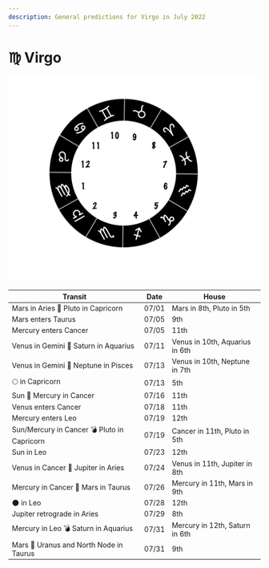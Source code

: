 ```yaml
---
description: General predictions for Virgo in July 2022
---
```


# ♍ Virgo

![](<../../.gitbook/assets/virgo (1).png>)



| Transit                                     | Date  | House                          |
| ------------------------------------------- | ----- | ------------------------------ |
| Mars in Aries 🔲 Pluto in Capricorn         | 07/01 | Mars in 8th, Pluto in 5th      |
| Mars enters Taurus                          | 07/05 | 9th                            |
| Mercury enters Cancer                       | 07/05 | 11th                           |
| Venus in Gemini 🔺 Saturn in Aquarius       | 07/11 | Venus in 10th, Aquarius in 6th |
| Venus in Gemini 🔲 Neptune in Pisces        | 07/13 | Venus in 10th, Neptune in 7th  |
|  🌕 in Capricorn                            | 07/13 | 5th                            |
| Sun 🖤 Mercury in Cancer                    | 07/16 | 11th                           |
| Venus enters Cancer                         | 07/18 | 11th                           |
| Mercury enters Leo                          | 07/19 | 12th                           |
| Sun/Mercury in Cancer 💣 Pluto in Capricorn | 07/19 | Cancer in 11th, Pluto in 5th   |
| Sun in Leo                                  | 07/23 | 12th                           |
| Venus in Cancer 🔲 Jupiter in Aries         | 07/24 | Venus in 11th, Jupiter in 8th  |
| Mercury in Cancer 🔲 Mars in Taurus         | 07/26 | Mercury in 11th, Mars in 9th   |
| 🌑 in Leo                                   | 07/28 | 12th                           |
| Jupiter retrograde in Aries                 | 07/29 | 8th                            |
| Mercury in Leo 💣 Saturn in Aquarius        | 07/31 | Mercury in 12th, Saturn in 6th |
| Mars 🖤 Uranus and North Node in Taurus     | 07/31 | 9th                            |





###
